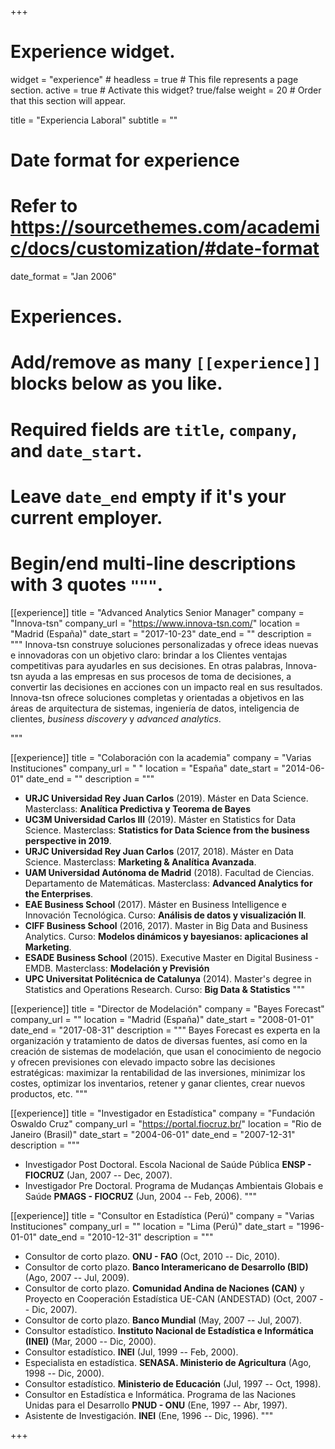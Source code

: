 +++
# Experience widget.
widget = "experience"  # 
headless = true  # This file represents a page section.
active = true  # Activate this widget? true/false
weight = 20  # Order that this section will appear.

title = "Experiencia Laboral"
subtitle = ""

# Date format for experience
#   Refer to https://sourcethemes.com/academic/docs/customization/#date-format
date_format = "Jan 2006"

# Experiences.
#   Add/remove as many `[[experience]]` blocks below as you like.
#   Required fields are `title`, `company`, and `date_start`.
#   Leave `date_end` empty if it's your current employer.
#   Begin/end multi-line descriptions with 3 quotes `"""`.

[[experience]]
  title = "Advanced Analytics Senior Manager"
  company = "Innova-tsn"
  company_url = "https://www.innova-tsn.com/"
  location = "Madrid (España)"
  date_start = "2017-10-23"
  date_end = ""
  description = """ Innova-tsn construye soluciones personalizadas y ofrece ideas nuevas e innovadoras con un objetivo claro: brindar a los Clientes ventajas competitivas para ayudarles en sus decisiones. En otras palabras, Innova-tsn ayuda a las empresas en sus procesos de toma de decisiones, a convertir las decisiones en acciones con un impacto real en sus resultados. Innova-tsn ofrece soluciones completas y orientadas a objetivos en las áreas de arquitectura de sistemas, ingeniería de datos, inteligencia de clientes, _business discovery_ y _advanced analytics_.

  """
  
[[experience]]
  title = "Colaboración con la academia"
  company = "Varias Instituciones"
  company_url = " "
  location = "España"
  date_start = "2014-06-01"
  date_end = ""
  description = """
  
   - **URJC Universidad Rey Juan Carlos** (2019). Máster en Data Science. Masterclass: **Analítica Predictiva y Teorema de Bayes**  
   - **UC3M Universidad Carlos III** (2019). Máster en Statistics for Data Science. Masterclass: **Statistics for Data Science from the business perspective in 2019**.
   - **URJC Universidad Rey Juan Carlos** (2017, 2018). Máster en Data Science. Masterclass: **Marketing & Analítica Avanzada**.
   - **UAM Universidad Autónoma de Madrid** (2018). Facultad de Ciencias. Departamento de Matemáticas. Masterclass: **Advanced Analytics for the Enterprises**.
   - **EAE Business School** (2017). Máster en Business Intelligence e Innovación Tecnológica. Curso: **Análisis de datos y visualización II**.
   - **CIFF Business School** (2016, 2017). Master in Big Data and Business Analytics. Curso: **Modelos dinámicos y bayesianos: aplicaciones al Marketing**.
   - **ESADE Business School** (2015). Executive Master en Digital Business - EMDB. Masterclass: **Modelación y Previsión**
   - **UPC Universitat Politécnica de Catalunya** (2014). Master's degree in Statistics and Operations Research. Curso: **Big Data & Statistics**
   """  
  
 
[[experience]]
  title = "Director de Modelación"
  company = "Bayes Forecast"
  company_url = ""
  location = "Madrid (España)"
  date_start = "2008-01-01"
  date_end = "2017-08-31"
  description = """  Bayes Forecast es experta en la organización y tratamiento de datos de diversas fuentes, así como en la creación de sistemas de modelación, que usan el conocimiento de negocio y ofrecen previsiones con elevado impacto sobre las decisiones estratégicas: maximizar la rentabilidad de las inversiones, minimizar los costes, optimizar los inventarios, retener y ganar clientes, crear nuevos productos, etc.
  """  

  
[[experience]]
  title = "Investigador en Estadística"
  company = "Fundación Oswaldo Cruz"
  company_url = "https://portal.fiocruz.br/"
  location = "Rio de Janeiro (Brasil)"
  date_start = "2004-06-01"
  date_end = "2007-12-31"
  description = """
   - Investigador Post Doctoral. Escola Nacional de Saúde Pública **ENSP - FIOCRUZ** (Jan, 2007 -- Dec, 2007).
   - Investigador Pre Doctoral. Programa de Mudanças Ambientais Globais e Saúde **PMAGS - FIOCRUZ** (Jun, 2004 -- Feb, 2006). 
    """     

[[experience]]
  title = "Consultor en Estadística (Perú)"
  company = "Varias Instituciones"
  company_url = ""
  location = "Lima (Perú)"
  date_start = "1996-01-01"
  date_end = "2010-12-31"
  description = """ 
   - Consultor de corto plazo. **ONU - FAO** (Oct, 2010 -- Dic, 2010). 
   - Consultor de corto plazo. **Banco Interamericano de Desarrollo (BID)** (Ago, 2007 -- Jul, 2009). 
   - Consultor de corto plazo. **Comunidad Andina de Naciones (CAN)** y Proyecto en Cooperación Estadística UE-CAN (ANDESTAD) (Oct, 2007 -- Dic, 2007).
   - Consultor de corto plazo. **Banco Mundial** (May, 2007 -- Jul, 2007). 
   - Consultor estadístico. **Instituto Nacional de Estadística e Informática (INEI)** (Mar, 2000 -- Dic, 2000).
   - Consultor estadístico. **INEI** (Jul, 1999 -- Feb, 2000).
   - Especialista en estadística. **SENASA. Ministerio de Agricultura** (Ago, 1998 -- Dic, 2000).
   - Consultor estadístico. **Ministerio de Educación** (Jul, 1997 -- Oct, 1998).
   - Consultor en Estadística e Informática. Programa de las Naciones Unidas para el Desarrollo **PNUD - ONU** (Ene, 1997 -- Abr, 1997).
   - Asistente de Investigación. **INEI** (Ene, 1996 -- Dic, 1996).
  """   

  
  
+++
